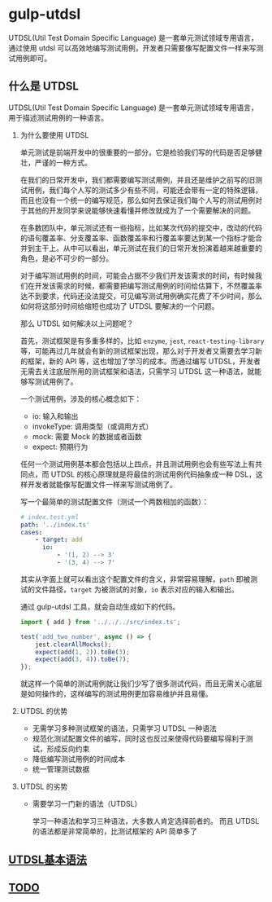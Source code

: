 # gulp-utdsl

UTDSL(Util Test Domain Specific Language) 是一套单元测试领域专用语言，通过使用 utdsl 可以高效地编写测试用例，开发者只需要像写配置文件一样来写测试用例即可。

## 什么是 UTDSL

UTDSL(Util Test Domain Specific Language) 是一套单元测试领域专用语言，用于描述测试用例的一种语言。

1. 为什么要使用 UTDSL

    单元测试是前端开发中的很重要的一部分，它是检验我们写的代码是否足够健壮，严谨的一种方式。

    在我们的日常开发中，我们都需要编写测试用例，并且还是维护之前写的旧测试用例，我们每个人写的测试多少有些不同，可能还会带有一定的特殊逻辑，而且也没有一个统一的编写规范，那么如何去保证我们每个人写的测试用例对于其他的开发同学来说能够快速看懂并修改就成为了一个需要解决的问题。

    在多数团队中，单元测试还有一些指标，比如某次代码的提交中，改动的代码的语句覆盖率、分支覆盖率、函数覆盖率和行覆盖率要达到某一个指标才能合并到主干上。从中可以看出，单元测试在我们的日常开发扮演着越来越重要的角色，是必不可少的一部分。

    对于编写测试用例的时间，可能会占据不少我们开发该需求的时间，有时候我们在开发该需求的时候，都需要把编写测试用例的时间给估算下，不然覆盖率达不到要求，代码还没法提交，可见编写测试用例确实花费了不少时间，那么如何将这部分时间给缩短也成功了 UTDSL 要解决的一个问题。

    那么 UTDSL 如何解决以上问题呢？

    首先，测试框架是有多重多样的，比如 `enzyme`, `jest`, `react-testing-library` 等，可能再过几年就会有新的测试框架出现，那么对于开发者又需要去学习新的框架，新的 API 等，这也增加了学习的成本。而通过编写 UTDSL，开发者无需去关注底层所用的测试框架和语法，只需学习 UTDSL 这一种语法，就能够写测试用例了。

    一个测试用例，涉及的核心概念如下：

    - io: 输入和输出
    - invokeType: 调用类型（或调用方式）
    - mock: 需要 Mock 的数据或者函数
    - expect: 预期行为

    任何一个测试用例基本都会包括以上四点，并且测试用例也会有些写法上有共同点，而 UTDSL 的核心原理就是将最佳的测试用例代码抽象成一种 DSL，这样开发者就能像写配置文件一样来写测试用例了。

    写一个最简单的测试配置文件（测试一个两数相加的函数）：

    ```yml
    # index.test.yml
    path: '../index.ts'
    cases:
        - target: add
          io:
              - '(1, 2) --> 3'
              - '(3, 4) --> 7'
    ```

    其实从字面上就可以看出这个配置文件的含义，非常容易理解，`path` 即被测试的文件路径，`target` 为被测试的对象，`io` 表示对应的输入和输出。

    通过 gulp-utdsl 工具，就会自动生成如下的代码。

    ```javascript
    import { add } from '../../../src/index.ts';

    test('add_two_number', async () => {
        jest.clearAllMocks();
        expect(add(1, 2)).toBe(3);
        expect(add(3, 4)).toBe(7);
    });
    ```

    就这样一个简单的测试用例就让我们少写了很多测试代码，而且无需关心底层是如何操作的，这样编写的测试用例更加容易维护并且易懂。

2. UTDSL 的优势

    - 无需学习多种测试框架的语法，只需学习 UTDSL 一种语法
    - 规范化测试配置文件的编写，同时这也反过来使得代码要编写得利于测试，形成反向约束
    - 降低编写测试用例的时间成本
    - 统一管理测试数据

3. UTDSL 的劣势

    - 需要学习一门新的语法（UTDSL）

        学习一种语法和学习三种语法，大多数人肯定选择前者的。 而且 UTDSL 的语法都是非常简单的，比测试框架的 API 简单多了

## [UTDSL基本语法](./doc/intro.md)

## [TODO](./doc/todo.md)